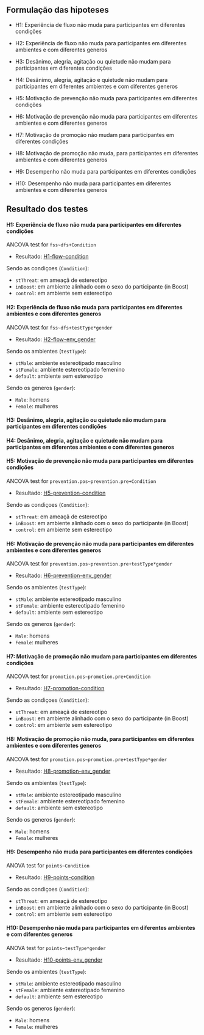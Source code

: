 
## Formulação das hipoteses 

- H1: Experiência de fluxo não muda para participantes em diferentes condições
- H2: Experiência de fluxo não muda para participantes em diferentes ambientes e com diferentes generos
- H3: Desânimo, alegria, agitação ou quietude não mudam para participantes em diferentes condições
- H4: Desânimo, alegria, agitação e quietude não mudam para participantes em diferentes ambientes e com diferentes generos
- H5: Motivação de prevenção não muda para participantes em diferentes condições
- H6: Motivação de prevenção não muda para participantes em diferentes ambientes e com diferentes generos
- H7: Motivação de promoção não mudam para participantes em diferentes condições
- H8: Motivação de promoção não muda, para participantes em diferentes ambientes e com diferentes generos

- H9: Desempenho não muda para participantes em diferentes condições
- H10: Desempenho não muda para participantes em diferentes ambientes e com diferentes generos



## Resultado dos testes

#### H1: Experiência de fluxo não muda para participantes em diferentes condições

ANCOVA test for `fss~dfs+Condition`
 - Resultado: [H1-flow-condition](/Results/H1-flow-condition/results/ancova.md)

Sendo as condiçoes (`Condition`): 
 - `stThreat`: em ameaçã de estereotipo
 - `inBoost`: em ambiente alinhado com o sexo do participante (in Boost)
 - `control`: em ambiente sem estereotipo

#### H2: Experiência de fluxo não muda para participantes em diferentes ambientes e com diferentes generos

ANCOVA test for `fss~dfs+testType*gender`
 - Resultado: [H2-flow-env_gender](/Results/H2-flow-env_gender/results/ancova.md)

Sendo os ambientes (`testType`): 
 - `stMale`: ambiente estereotipado masculino
 - `stFemale`: ambiente estereotipado femenino
 - `default`: ambiente sem estereotipo

Sendo os generos (`gender`): 
 - `Male`: homens
 - `Female`: mulheres


#### H3: Desânimo, alegria, agitação ou quietude não mudam para participantes em diferentes condições



#### H4: Desânimo, alegria, agitação e quietude não mudam para participantes em diferentes ambientes e com diferentes generos



#### H5: Motivação de prevenção não muda para participantes em diferentes condições

ANCOVA test for `prevention.pos~prevention.pre+Condition`
 - Resultado: [H5-prevention-condition](/Results/H5-prevention-condition/results/ancova.md)

Sendo as condiçoes (`Condition`): 
 - `stThreat`: em ameaçã de estereotipo
 - `inBoost`: em ambiente alinhado com o sexo do participante (in Boost)
 - `control`: em ambiente sem estereotipo


#### H6: Motivação de prevenção não muda para participantes em diferentes ambientes e com diferentes generos

ANCOVA test for `prevention.pos~prevention.pre+testType*gender`
 - Resultado: [H6-prevention-env_gender](/Results/H6-prevention-env_gender/results/ancova.md)

Sendo os ambientes (`testType`): 
 - `stMale`: ambiente estereotipado masculino
 - `stFemale`: ambiente estereotipado femenino
 - `default`: ambiente sem estereotipo

Sendo os generos (`gender`): 
 - `Male`: homens
 - `Female`: mulheres


#### H7: Motivação de promoção não mudam para participantes em diferentes condições

ANCOVA test for `promotion.pos~promotion.pre+Condition`
 - Resultado: [H7-promotion-condition](/Results/H7-promotion-condition/results/ancova.md)

Sendo as condiçoes (`Condition`): 
 - `stThreat`: em ameaçã de estereotipo
 - `inBoost`: em ambiente alinhado com o sexo do participante (in Boost)
 - `control`: em ambiente sem estereotipo


#### H8: Motivação de promoção não muda, para participantes em diferentes ambientes e com diferentes generos

ANCOVA test for `promotion.pos~promotion.pre+testType*gender`
 - Resultado: [H8-promotion-env_gender](/Results/H8-promotion-env_gender/results/ancova.md)

Sendo os ambientes (`testType`): 
 - `stMale`: ambiente estereotipado masculino
 - `stFemale`: ambiente estereotipado femenino
 - `default`: ambiente sem estereotipo

Sendo os generos (`gender`): 
 - `Male`: homens
 - `Female`: mulheres



#### H9: Desempenho não muda para participantes em diferentes condições

ANOVA test for `points~Condition`
 - Resultado: [H9-points-condition](/Results/H9-points-condition/results/anova.md)

Sendo as condiçoes (`Condition`): 
 - `stThreat`: em ameaçã de estereotipo
 - `inBoost`: em ambiente alinhado com o sexo do participante (in Boost)
 - `control`: em ambiente sem estereotipo


#### H10: Desempenho não muda para participantes em diferentes ambientes e com diferentes generos

ANOVA test for `points~testType*gender`
 - Resultado: [H10-points-env_gender](/Results/H10-points-env_gender/results/anova.md)

Sendo os ambientes (`testType`): 
 - `stMale`: ambiente estereotipado masculino
 - `stFemale`: ambiente estereotipado femenino
 - `default`: ambiente sem estereotipo

Sendo os generos (`gender`): 
 - `Male`: homens
 - `Female`: mulheres
